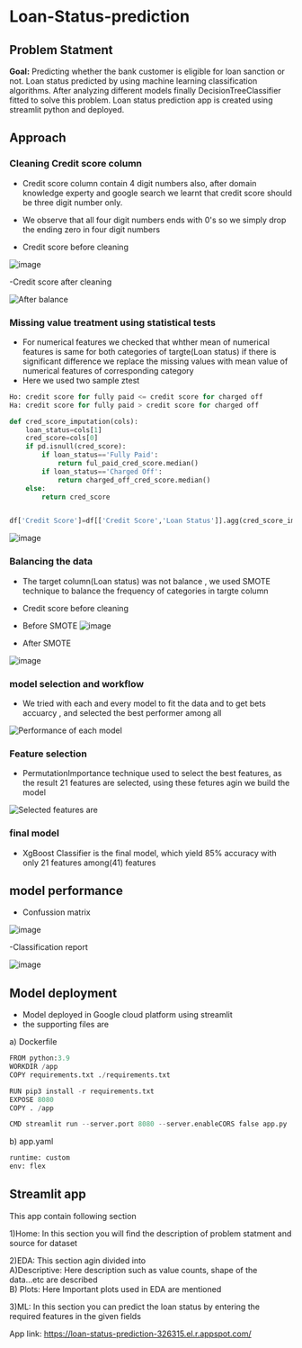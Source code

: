 # Loan-Status-prediction

## Problem Statment

**Goal:** Predicting whether the bank customer is eligible for loan sanction or not.
Loan status predicted by using machine learning classification algorithms. After analyzing different models finally DecisionTreeClassifier fitted to solve this problem. Loan status prediction app is created using streamlit python and deployed.<br>

## Approach

### Cleaning Credit score column
- Credit score column contain 4 digit numbers also, after domain knowledge experty and google search we learnt that credit score should be three digit number only.
- We observe that all four digit numbers ends with 0's so we simply drop the ending zero in four digit numbers

- Credit score before cleaning

![image](https://github.com/Basavaraj100/Loan-Status-prediction/blob/main/images/credit_score_before_cleaning.PNG)

-Credit score after cleaning

![After balance](https://github.com/Basavaraj100/Loan-Status-prediction/blob/main/images/credit_score_after_cleaning.PNG)

### Missing value treatment using statistical tests
- For numerical features we checked that whther mean of numerical features is same for both categories of targte(Loan status)
if there is significant difference we replace the missing values with mean value of numerical features of corresponding category
- Here we used two sample ztest
```python
Ho: credit score for fully paid <= credit score for charged off
Ha: credit score for fully paid > credit score for charged off

def cred_score_imputation(cols):
    loan_status=cols[1]
    cred_score=cols[0]
    if pd.isnull(cred_score):
        if loan_status=='Fully Paid':
            return ful_paid_cred_score.median()
        if loan_status=='Charged Off':
            return charged_off_cred_score.median()
    else:
        return cred_score


df['Credit Score']=df[['Credit Score','Loan Status']].agg(cred_score_imputation,axis=1)
```

![image]()

### Balancing the data
- The target column(Loan status) was not balance , we used SMOTE technique to balance the frequency of categories in targte column
- Credit score before cleaning
- Before SMOTE
![image](https://github.com/Basavaraj100/Loan-Status-prediction/blob/main/images/before_balance.PNG)

- After SMOTE

![image](https://github.com/Basavaraj100/Loan-Status-prediction/blob/main/images/after_balance.PNG)


### model selection and workflow
- We tried with each and every model to fit the data and to get bets accuarcy , and selected the best performer among all

![Performance of each model](https://github.com/Basavaraj100/Loan-Status-prediction/blob/main/images/model_performances.jpg)

### Feature selection
- PermutationImportance technique used to select the best features, as the result 21 features are selected, using these fetures agin we build the model

![Selected features are](https://github.com/Basavaraj100/Loan-Status-prediction/blob/main/images/selected_features.png)

### final model
- XgBoost Classifier is the final model, which yield 85% accuracy with only 21 features among(41) features


## model performance
- Confussion matrix

![image](https://github.com/Basavaraj100/Loan-Status-prediction/blob/main/images/Confussion_matrix.png)

-Classification report

![image](https://github.com/Basavaraj100/Loan-Status-prediction/blob/main/images/classification_report.png)

## Model deployment
- Model deployed in Google cloud platform using streamlit
- the supporting files are

a) Dockerfile
```python
FROM python:3.9
WORKDIR /app
COPY requirements.txt ./requirements.txt

RUN pip3 install -r requirements.txt
EXPOSE 8080
COPY . /app

CMD streamlit run --server.port 8080 --server.enableCORS false app.py
```

b) app.yaml
```python
runtime: custom
env: flex

```



## Streamlit app
This app contain following section

1)Home: In this section you will find the description of problem statment and source for dataset

2)EDA: This section agin divided into<br>
    A)Descriptive: Here description such as value counts, shape of the data...etc are described<br>
    B) Plots: Here Important plots used in EDA are mentioned<br>

3)ML: In this section you can predict the loan status by entering the required features in the given fields

App link: https://loan-status-prediction-326315.el.r.appspot.com/

